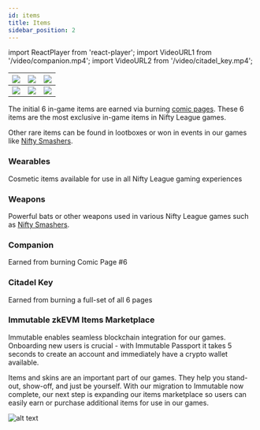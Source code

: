 ```yaml
---
id: items
title: Items
sidebar_position: 2
---
```


import ReactPlayer from 'react-player';
import VideoURL1 from '/video/companion.mp4';
import VideoURL2 from '/video/citadel_key.mp4';

| ![](/img/items/full/1.gif) | ![](/img/items/full/2.gif) | ![](/img/items/full/6.gif) |
| -------------------------- | -------------------------- | -------------------------- |
| ![](/img/items/full/4.gif) | ![](/img/items/full/5.gif) | ![](/img/items/full/3.gif) |

The initial 6 in-game items are earned via burning [comic pages](./comics). These 6 items are the most exclusive in-game items in Nifty League games.

Other rare items can be found in lootboxes or won in events in our games like [Nifty Smashers](/docs/overview/games/mobile-games/nifty-smashers).

### Wearables

Cosmetic items available for use in all Nifty League gaming experiences

### Weapons

Powerful bats or other weapons used in various Nifty League games such as [Nifty Smashers](/docs/overview/games/mobile-games/nifty-smashers).

### Companion

Earned from burning Comic Page #6

<ReactPlayer controls url={VideoURL1} width="100%" />

### Citadel Key

Earned from burning a full-set of all 6 pages

<ReactPlayer controls url={VideoURL2} width="100%" />

### Immutable zkEVM Items Marketplace

Immutable enables seamless blockchain integration for our games. Onboarding new users is crucial - with Immutable Passport it takes 5 seconds to create an account and immediately have a crypto wallet available.

Items and skins are an important part of our games. They help you stand-out, show-off, and just be yourself. With our migration to Immutable now complete, our next step is expanding our items marketplace so users can easily earn or purchase additional items for use in our games.

![alt text](/img/niftyverse/billboard_01.webp)
